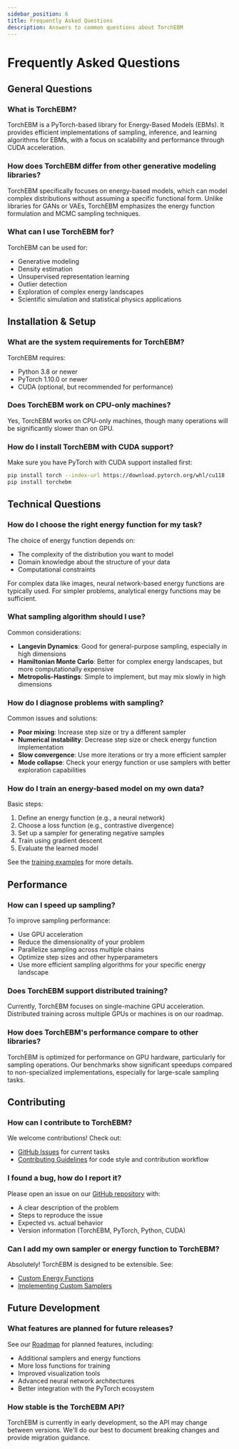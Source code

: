 ```yaml
---
sidebar_position: 6
title: Frequently Asked Questions
description: Answers to common questions about TorchEBM
---
```


# Frequently Asked Questions

## General Questions

### What is TorchEBM?

TorchEBM is a PyTorch-based library for Energy-Based Models (EBMs). It provides efficient implementations of sampling, inference, and learning algorithms for EBMs, with a focus on scalability and performance through CUDA acceleration.

### How does TorchEBM differ from other generative modeling libraries?

TorchEBM specifically focuses on energy-based models, which can model complex distributions without assuming a specific functional form. Unlike libraries for GANs or VAEs, TorchEBM emphasizes the energy function formulation and MCMC sampling techniques.

### What can I use TorchEBM for?

TorchEBM can be used for:

- Generative modeling
- Density estimation
- Unsupervised representation learning
- Outlier detection
- Exploration of complex energy landscapes
- Scientific simulation and statistical physics applications

## Installation & Setup

### What are the system requirements for TorchEBM?

TorchEBM requires:

- Python 3.8 or newer
- PyTorch 1.10.0 or newer
- CUDA (optional, but recommended for performance)

### Does TorchEBM work on CPU-only machines?

Yes, TorchEBM works on CPU-only machines, though many operations will be significantly slower than on GPU.

### How do I install TorchEBM with CUDA support?

Make sure you have PyTorch with CUDA support installed first:

```bash
pip install torch --index-url https://download.pytorch.org/whl/cu118
pip install torchebm
```

## Technical Questions

### How do I choose the right energy function for my task?

The choice of energy function depends on:

- The complexity of the distribution you want to model
- Domain knowledge about the structure of your data
- Computational constraints

For complex data like images, neural network-based energy functions are typically used. For simpler problems, analytical energy functions may be sufficient.

### What sampling algorithm should I use?

Common considerations:

- **Langevin Dynamics**: Good for general-purpose sampling, especially in high dimensions
- **Hamiltonian Monte Carlo**: Better for complex energy landscapes, but more computationally expensive
- **Metropolis-Hastings**: Simple to implement, but may mix slowly in high dimensions

### How do I diagnose problems with sampling?

Common issues and solutions:

- **Poor mixing**: Increase step size or try a different sampler
- **Numerical instability**: Decrease step size or check energy function implementation
- **Slow convergence**: Use more iterations or try a more efficient sampler
- **Mode collapse**: Check your energy function or use samplers with better exploration capabilities

### How do I train an energy-based model on my own data?

Basic steps:

1. Define an energy function (e.g., a neural network)
2. Choose a loss function (e.g., contrastive divergence)
3. Set up a sampler for generating negative samples
4. Train using gradient descent
5. Evaluate the learned model

See the [training examples](./examples/training_neural_ebm.md) for more details.

## Performance

### How can I speed up sampling?

To improve sampling performance:

- Use GPU acceleration
- Reduce the dimensionality of your problem
- Parallelize sampling across multiple chains
- Optimize step sizes and other hyperparameters
- Use more efficient sampling algorithms for your specific energy landscape

### Does TorchEBM support distributed training?

Currently, TorchEBM focuses on single-machine GPU acceleration. Distributed training across multiple GPUs or machines is on our roadmap.

### How does TorchEBM's performance compare to other libraries?

TorchEBM is optimized for performance on GPU hardware, particularly for sampling operations. Our benchmarks show significant speedups compared to non-specialized implementations, especially for large-scale sampling tasks.

## Contributing

### How can I contribute to TorchEBM?

We welcome contributions! Check out:

- [GitHub Issues](https://github.com/soran-ghaderi/torchebm/issues) for current tasks
- [Contributing Guidelines](./developer_guide/contributing.md) for code style and contribution workflow

### I found a bug, how do I report it?

Please open an issue on our [GitHub repository](https://github.com/soran-ghaderi/torchebm/issues) with:

- A clear description of the problem
- Steps to reproduce the issue
- Expected vs. actual behavior
- Version information (TorchEBM, PyTorch, Python, CUDA)

### Can I add my own sampler or energy function to TorchEBM?

Absolutely! TorchEBM is designed to be extensible. See:

- [Custom Energy Functions](./guides/energy_functions.md#creating-custom-energy-functions)
- [Implementing Custom Samplers](./guides/samplers.md#implementing-custom-samplers)

## Future Development

### What features are planned for future releases?

See our [Roadmap](./index.md#roadmap--features) for planned features, including:

- Additional samplers and energy functions
- More loss functions for training
- Improved visualization tools
- Advanced neural network architectures
- Better integration with the PyTorch ecosystem

### How stable is the TorchEBM API?

TorchEBM is currently in early development, so the API may change between versions. We'll do our best to document breaking changes and provide migration guidance. 